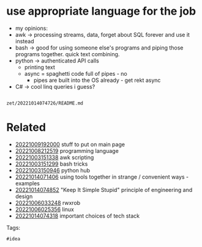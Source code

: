 # use appropriate language for the job

- my opinions:
- awk -> processing streams, data, forget about SQL forever and use it instead
- bash -> good for using someone else's programs and piping those programs together. quick text combining.
- python -> authenticated API calls
  - printing text
  - async = spaghetti code full of pipes - no
    - pipes are built into the OS already - get rekt async
- C# -> cool linq queries i guess?

```
```

` zet/20221014074726/README.md `

# Related

- [20221009192000](/zet/20221009192000/README.md) stuff to put on main page
- [20221008212519](/zet/20221008212519/README.md) programming language
- [20221003151338](/zet/20221003151338/README.md) awk scripting
- [20221003151299](/zet/20221003151299/README.md) bash tricks
- [20221003150946](/zet/20221003150946/README.md) python hub
- [20221014071406](/zet/20221014071406/README.md) using tools together in strange / convenient ways - examples
- [20221014074852](/zet/20221014074852/README.md) "Keep It Simple Stupid" principle of engineering and design
- [20221006033248](/zet/20221006033248/README.md) rwxrob
- [20221006025356](/zet/20221006025356/README.md) linux
- [20221014074318](/zet/20221014074318/README.md) important choices of tech stack

Tags:

    #idea
